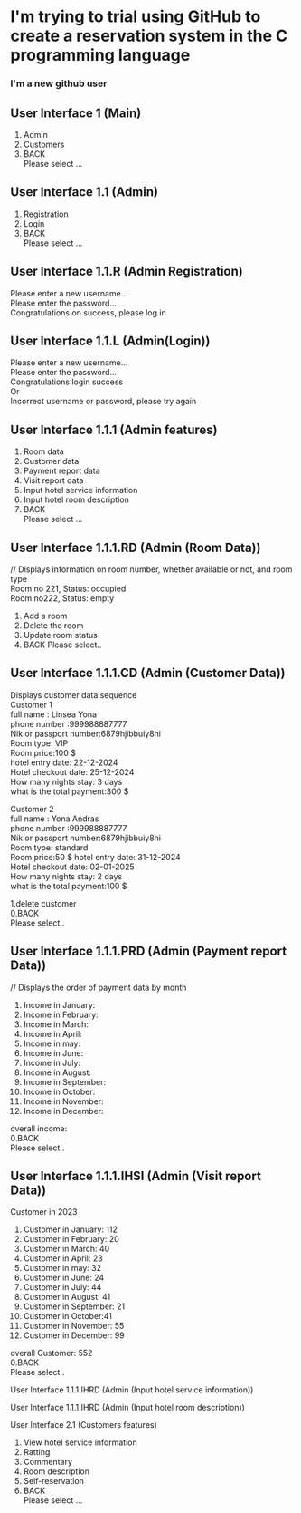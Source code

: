 # I'm trying to trial using GitHub to create a reservation system in the C programming language

### I'm a new github user

## User Interface 1 (Main)
1. Admin
2. Customers 
0. BACK  
Please select ...


## User Interface 1.1 (Admin)
1. Registration
2. Login
0. BACK  
Please select ...

## User Interface 1.1.R (Admin Registration)

Please enter a new username...  
Please enter the password...  
Congratulations on success, please log in

## User Interface 1.1.L (Admin(Login))
Please enter a new username...  
Please enter the password...  
Congratulations login success  
Or  
Incorrect username or password, please try again

## User Interface 1.1.1 (Admin features)
1. Room data
2. Customer data
3. Payment report data
4. Visit report data
5. Input hotel service information
6. Input hotel room description 
0. BACK  
Please select ...

## User Interface 1.1.1.RD (Admin (Room Data))
// Displays information on room number, whether available or not, and room type  
Room no 221, Status: occupied  
Room no222, Status: empty  
1. Add a room
2. Delete the room
3. Update room status
0. BACK
Please select..

## User Interface 1.1.1.CD (Admin (Customer Data))
Displays customer data sequence  
Customer 1  
full name : Linsea Yona  
phone number :999988887777  
Nik or passport number:6879hjibbuiy8hi  
Room type: VIP  
Room price:100 $  
hotel entry date: 22-12-2024  
Hotel checkout date: 25-12-2024  
How many nights stay: 3 days  
what is the total payment:300 $  

Customer 2  
full name : Yona Andras  
phone number :999988887777  
Nik or passport number:6879hjibbuiy8hi  
Room type: standard  
Room price:50 $ 
hotel entry date: 31-12-2024  
Hotel checkout date: 02-01-2025  
How many nights stay: 2 days  
what is the total payment:100 $  

1.delete customer  
0.BACK  
Please select..  

## User Interface 1.1.1.PRD (Admin (Payment report Data))
// Displays the order of payment data by month
1. Income in January:  
2. Income in February:  
3. Income in March:  
4. Income in April:  
5. Income in may:  
6. Income in June:  
7. Income in July:  
8. Income in August:  
9. Income in September:  
10. Income in October:  
11. Income in November:  
12. Income in December:  

overall income:  
0.BACK  
Please select..

## User Interface 1.1.1.IHSI (Admin (Visit report Data))
Customer in 2023  
1. Customer in January: 112  
2. Customer in February: 20  
3. Customer in March: 40  
4. Customer in April: 23  
5. Customer in may: 32  
6. Customer in June: 24  
7. Customer in July: 44  
8. Customer in August: 41  
9. Customer in September: 21  
10. Customer in October:41  
11. Customer in November: 55  
12. Customer in December: 99  

overall Customer: 552  
0.BACK  
Please select..

User Interface 1.1.1.IHRD (Admin (Input hotel service information))

User Interface 1.1.1.IHRD (Admin (Input hotel room description))

User Interface 2.1 (Customers features)
1. View hotel service information
2. Ratting
3. Commentary
4. Room description
5. Self-reservation 
0. BACK  
Please select ...

